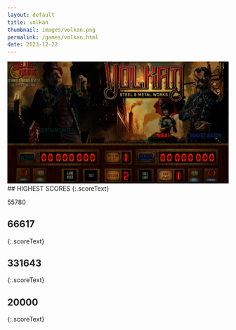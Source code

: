 ```yaml
---
layout: default
title: volkan
thumbnail: images/volkan.png
permalink: /games/volkan.html
date: 2023-12-22
---
```


<img src="../images/volkan.png" class="gameThumbnail img-fluid mx-auto align-middle">
## HIGHEST SCORES
{:.scoreText}

55780

## 66617
{:.scoreText}


## 331643
{:.scoreText}


## 20000
{:.scoreText}



